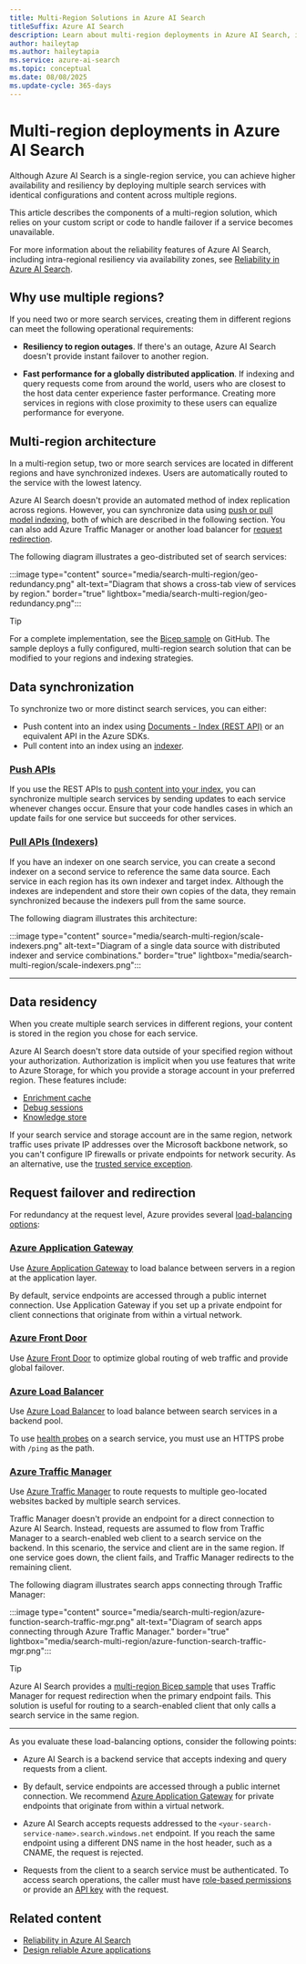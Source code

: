 ```yaml
---
title: Multi-Region Solutions in Azure AI Search
titleSuffix: Azure AI Search
description: Learn about multi-region deployments in Azure AI Search, including data synchronization and request failover.
author: haileytap
ms.author: haileytapia
ms.service: azure-ai-search
ms.topic: conceptual
ms.date: 08/08/2025
ms.update-cycle: 365-days
---
```


# Multi-region deployments in Azure AI Search

Although Azure AI Search is a single-region service, you can achieve higher availability and resiliency by deploying multiple search services with identical configurations and content across multiple regions.

This article describes the components of a multi-region solution, which relies on your custom script or code to handle failover if a service becomes unavailable.

For more information about the reliability features of Azure AI Search, including intra-regional resiliency via availability zones, see [Reliability in Azure AI Search](/azure/reliability/reliability-ai-search).

## Why use multiple regions?

If you need two or more search services, creating them in different regions can meet the following operational requirements:

+ **Resiliency to region outages**. If there's an outage, Azure AI Search doesn't provide instant failover to another region.

+ **Fast performance for a globally distributed application**. If indexing and query requests come from around the world, users who are closest to the host data center experience faster performance. Creating more services in regions with close proximity to these users can equalize performance for everyone.

## Multi-region architecture

In a multi-region setup, two or more search services are located in different regions and have synchronized indexes. Users are automatically routed to the service with the lowest latency.

Azure AI Search doesn't provide an automated method of index replication across regions. However, you can synchronize data using [push or pull model indexing](search-what-is-data-import.md), both of which are described in the following section. You can also add Azure Traffic Manager or another load balancer for [request redirection](#request-failover-and-redirection).

The following diagram illustrates a geo-distributed set of search services:

:::image type="content" source="media/search-multi-region/geo-redundancy.png" alt-text="Diagram that shows a cross-tab view of services by region." border="true" lightbox="media/search-multi-region/geo-redundancy.png":::

> [!TIP]
> For a complete implementation, see the [Bicep sample](https://github.com/Azure-Samples/azure-search-multiple-regions) on GitHub. The sample deploys a fully configured, multi-region search solution that can be modified to your regions and indexing strategies.

## Data synchronization

To synchronize two or more distinct search services, you can either:

+ Push content into an index using [Documents - Index (REST API)](/rest/api/searchservice/documents/) or an equivalent API in the Azure SDKs.
+ Pull content into an index using an [indexer](search-indexer-overview.md).

### [Push APIs](#tab/push-apis)

If you use the REST APIs to [push content into your index](search-what-is-data-import.md#pushing-data-to-an-index), you can synchronize multiple search services by sending updates to each service whenever changes occur. Ensure that your code handles cases in which an update fails for one service but succeeds for other services.

### [Pull APIs (Indexers)](#tab/pull-apis)

If you have an indexer on one search service, you can create a second indexer on a second service to reference the same data source. Each service in each region has its own indexer and target index. Although the indexes are independent and store their own copies of the data, they remain synchronized because the indexers pull from the same source.

The following diagram illustrates this architecture:

:::image type="content" source="media/search-multi-region/scale-indexers.png" alt-text="Diagram of a single data source with distributed indexer and service combinations." border="true" lightbox="media/search-multi-region/scale-indexers.png":::

---

## Data residency

When you create multiple search services in different regions, your content is stored in the region you chose for each service.

Azure AI Search doesn't store data outside of your specified region without your authorization. Authorization is implicit when you use features that write to Azure Storage, for which you provide a storage account in your preferred region. These features include:

+ [Enrichment cache](cognitive-search-incremental-indexing-conceptual.md)
+ [Debug sessions](cognitive-search-debug-session.md)
+ [Knowledge store](knowledge-store-concept-intro.md)

If your search service and storage account are in the same region, network traffic uses private IP addresses over the Microsoft backbone network, so you can't configure IP firewalls or private endpoints for network security. As an alternative, use the [trusted service exception](search-indexer-howto-access-trusted-service-exception.md).

## Request failover and redirection

For redundancy at the request level, Azure provides several [load-balancing options](/azure/architecture/guide/technology-choices/load-balancing-overview):

### [Azure Application Gateway](#tab/application-gateway)

Use [Azure Application Gateway](/azure/application-gateway/overview) to load balance between servers in a region at the application layer.

By default, service endpoints are accessed through a public internet connection. Use Application Gateway if you set up a private endpoint for client connections that originate from within a virtual network.

### [Azure Front Door](#tab/front-door)

Use [Azure Front Door](/azure/frontdoor/front-door-overview) to optimize global routing of web traffic and provide global failover.

### [Azure Load Balancer](#tab/load-balancer)

Use [Azure Load Balancer](/azure/load-balancer/load-balancer-overview) to load balance between search services in a backend pool.

To use [health probes](/azure/load-balancer/load-balancer-custom-probe-overview) on a search service, you must use an HTTPS probe with `/ping` as the path.

### [Azure Traffic Manager](#tab/traffic-manager)

Use [Azure Traffic Manager](/azure/traffic-manager/traffic-manager-overview) to route requests to multiple geo-located websites backed by multiple search services.

Traffic Manager doesn't provide an endpoint for a direct connection to Azure AI Search. Instead, requests are assumed to flow from Traffic Manager to a search-enabled web client to a search service on the backend. In this scenario, the service and client are in the same region. If one service goes down, the client fails, and Traffic Manager redirects to the remaining client.

The following diagram illustrates search apps connecting through Traffic Manager:

:::image type="content" source="media/search-multi-region/azure-function-search-traffic-mgr.png" alt-text="Diagram of search apps connecting through Azure Traffic Manager." border="true" lightbox="media/search-multi-region/azure-function-search-traffic-mgr.png":::

> [!TIP]
> Azure AI Search provides a [multi-region Bicep sample](https://github.com/Azure-Samples/azure-search-multiple-regions) that uses Traffic Manager for request redirection when the primary endpoint fails. This solution is useful for routing to a search-enabled client that only calls a search service in the same region.

---

As you evaluate these load-balancing options, consider the following points:

+ Azure AI Search is a backend service that accepts indexing and query requests from a client.

+ By default, service endpoints are accessed through a public internet connection. We recommend [Azure Application Gateway](/azure/application-gateway/overview) for private endpoints that originate from within a virtual network.

+ Azure AI Search accepts requests addressed to the `<your-search-service-name>.search.windows.net` endpoint. If you reach the same endpoint using a different DNS name in the host header, such as a CNAME, the request is rejected.

+ Requests from the client to a search service must be authenticated. To access search operations, the caller must have [role-based permissions](search-security-rbac.md) or provide an [API key](search-security-api-keys.md) with the request.

## Related content

+ [Reliability in Azure AI Search](/azure/reliability/reliability-ai-search)
+ [Design reliable Azure applications](/azure/architecture/framework/resiliency/app-design)
